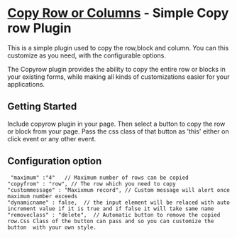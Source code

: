 [Copy Row or Columns](https://github.com/shafeeqq/copyrow) - Simple Copy row Plugin
================================

This is a simple plugin used to copy the row,block and column. You can this customize as you need, with the configurable options.

The Copyrow plugin provides the ability to copy the entire row or blocks in your existing forms, while making all kinds of customizations  easier for your applications.

## Getting Started

Include copyrow plugin in your page. Then select a button to copy the row or block from your page.
Pass the css class of that button as 'this' either on click event or any other event.

## Configuration option


     "maximum" :"4"   // Maximum number of rows can be copied 
    "copyfrom" : "row", // The row which you need to copy
    "custommessage" : "Maxixmum record", // Custom message will alert once maximum number exceeds
    "dynamicname" : false,  // the input element will be relaced with auto increment value if it is true and if false it will take same name 
    "removeclass" : "delete",  // Automatic button to remove the copied row.Css Class of the button can pass and so you can customize the button  with your own style.




